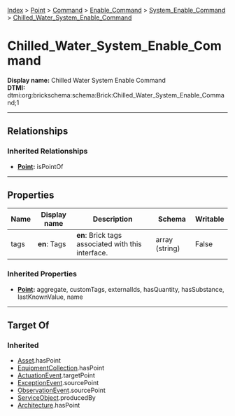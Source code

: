 [Index](../../../../index.md) > [Point](../../../Point.md) > [Command](../../Command.md) > [Enable_Command](../Enable_Command.md) > [System_Enable_Command](System_Enable_Command.md) > [Chilled_Water_System_Enable_Command](#)
# Chilled_Water_System_Enable_Command

**Display name:** Chilled Water System Enable Command<br />
**DTMI:** dtmi:org:brickschema:schema:Brick:Chilled_Water_System_Enable_Command;1

---

## Relationships

### Inherited Relationships
* **[Point](../../../Point.md):** isPointOf

---

## Properties

|Name|Display name|Description|Schema|Writable|
|-|-|-|-|-|
|tags|**en**: Tags|**en**: Brick tags associated with this interface.|array (string)|False|
### Inherited Properties
* **[Point](../../../Point.md):** aggregate, customTags, externalIds, hasQuantity, hasSubstance, lastKnownValue, name

---

## Target Of
### Inherited
* [Asset](../../../../Asset/Asset.md).hasPoint
* [EquipmentCollection](../../../../Collection/EquipmentCollection.md).hasPoint
* [ActuationEvent](../../../../Event/PointEvent/ActuationEvent.md).targetPoint
* [ExceptionEvent](../../../../Event/PointEvent/ExceptionEvent.md).sourcePoint
* [ObservationEvent](../../../../Event/PointEvent/ObservationEvent.md).sourcePoint
* [ServiceObject](../../../../Information/ServiceObject/ServiceObject.md).producedBy
* [Architecture](../../../../Space/Architecture/Architecture.md).hasPoint
